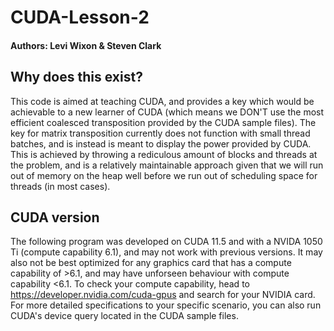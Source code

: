 # CUDA-Lesson-2
#### Authors: Levi Wixon & Steven Clark
## Why does this exist?
This code is aimed at teaching CUDA, and provides a key which would be achievable to a new learner of CUDA (which means we DON'T use the most efficient coalesced transposition provided by the CUDA sample files). The key for matrix transposition currently does not function with small thread batches, and is instead is meant to display the power provided by CUDA. This is achieved by throwing a rediculous amount of blocks and threads at the problem, and is a relatively maintainable approach given that we will run out of memory on the heap well before we run out of scheduling space for threads (in most cases).
## CUDA version
The following program was developed on CUDA 11.5 and with a NVIDA 1050 Ti (compute capability 6.1), and may not work with previous versions. It may also not be best optimized for any graphics card that has a compute capability of >6.1, and may have unforseen behaviour with compute capability <6.1. To check your compute capability, head to https://developer.nvidia.com/cuda-gpus and search for your NVIDIA card. For more detailed specifications to your specific scenario, you can also run CUDA's device query located in the CUDA sample files.
